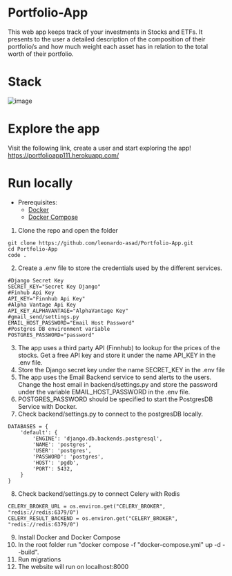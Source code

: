 # Portfolio-App

This web app keeps track of your investments in Stocks and ETFs. It presents to the user a detailed description of the composition of their portfolio/s and how much weight each asset has in relation to the total worth of their portfolio.

# Stack
![image](https://user-images.githubusercontent.com/64209661/196314253-928c7d15-4a3b-4302-b2bd-be7d294f009d.png)


# Explore the app

Visit the following link, create a user and start exploring the app!
https://portfolioapp111.herokuapp.com/

# Run locally
- Prerequisites:
    - [Docker](https://docs.docker.com/get-docker/)
    - [Docker Compose](https://docs.docker.com/compose/install/)
  
1) Clone the repo and open the folder
```
git clone https://github.com/leonardo-asad/Portfolio-App.git
cd Portfolio-App
code .
```
2) Create a .env file to store the credentials used by the different services.
```
#Django Secret Key
SECRET_KEY="Secret Key Django"
#Finhub Api Key
API_KEY="Finnhub Api Key"
#Alpha Vantage Api Key
API_KEY_ALPHAVANTAGE="AlphaVantage Key"
#gmail_send/settings.py
EMAIL_HOST_PASSWORD="Email Host Password"
#Postgres DB environment variable
POSTGRES_PASSWORD="password"
```
3) The app uses a third party API (Finnhub) to lookup for the prices of the stocks. Get a free API key and store it under the name API_KEY in the .env file.
4) Store the Django secret key under the name SECRET_KEY in the .env file
5) The app uses the Email Backend service to send alerts to the users. Change the host email in backend/settings.py and store the password under the variable EMAIL_HOST_PASSWORD in the .env file.
6) POSTGRES_PASSWORD should be specified to start the PostgresDB Service with Docker.
7) Check backend/settings.py to connect to the postgresDB locally.
```
DATABASES = {
    'default': {
        'ENGINE': 'django.db.backends.postgresql',
        'NAME': 'postgres',
        'USER': 'postgres',
        'PASSWORD': 'postgres',
        'HOST': 'pgdb',
        'PORT': 5432,
    }
}
```
8) Check backend/settings.py to connect Celery with Redis
```
CELERY_BROKER_URL = os.environ.get("CELERY_BROKER", "redis://redis:6379/0")
CELERY_RESULT_BACKEND = os.environ.get("CELERY_BROKER", "redis://redis:6379/0")
```
9) Install Docker and Docker Compose
10) In the root folder run "docker compose -f "docker-compose.yml" up -d --build".
11) Run migrations
12) The website will run on localhost:8000
